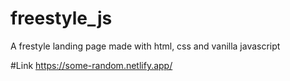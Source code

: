 # freestyle_js
A frestyle landing page made with html, css and vanilla javascript

#Link
https://some-random.netlify.app/
